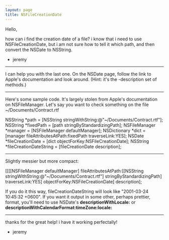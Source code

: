 ```yaml
---
layout: page
title: NSFileCreationDate
---
```


Hello,

how can i find the creation date of a file? i know that i need to use NSFileCreationDate, but i am not sure how to tell it which path, and then convert the NSDate to NSString.

- jeremy

----

I can help you with the last one. On the NSDate page, follow the link to Apple's documentation and look around. (Hint: it's the -description set of methods.)

----

Here's some sample code.  It's largely stolen from Apple's documentation on NSFileManager.  Let's say you want to check something on the file ~/Documents/Contract.rtf

    
NSString *path = [NSString stringWithString:@"~/Documents/Contract.rtf"];
NSString *fixedPath = [path stringByStandardizingPath];
NSFileManager *manager = [NSFileManager defaultManager];
NSDictionary *dict = [manager fileAttributesAtPath:fixedPath traverseLink:YES];
NSDate *fileCreationDate = [dict objectForKey:NSFileCreationDate];
NSString *fileCreationDateString = [fileCreationDate description];

----
    
Slightly messier but more compact:

[[[[NSFileManager defaultManager] fileAttributesAtPath:[[NSString stringWithString:@"~/Documents/Contract.rtf"] stringByStandardizingPath] traverseLink:YES] objectForKey:NSFileCreationDate] description];




If you do it this way, fileCreationDateString will look like "2001-03-24 10:45:32 +0600".
If you want it output in some other, perhaps prettier, format, you'll need to use NSDate's
**descriptionWithLocale:** or **descriptionWithCalendarFormat:timeZone:locale:**

----

thanks for the great help! i have it working perfectally!

- jeremy

